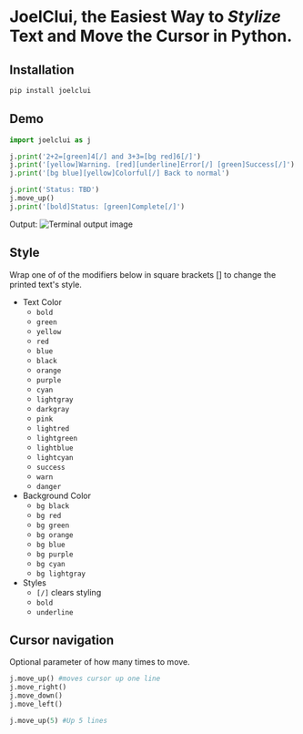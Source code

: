 # JoelClui, the Easiest Way to _Stylize_ Text and Move the Cursor in Python.

## Installation
```bash
pip install joelclui
```

## Demo
```python
import joelclui as j

j.print('2+2=[green]4[/] and 3+3=[bg red]6[/]')
j.print('[yellow]Warning. [red][underline]Error[/] [green]Success[/]')
j.print('[bg blue][yellow]Colorful[/] Back to normal')

j.print('Status: TBD')
j.move_up()
j.print('[bold]Status: [green]Complete[/]')

```
Output:
![Terminal output image](https://w.joelgrayson.com/image/joelclui%20demo.jpg)
## Style
Wrap one of of the modifiers below in square brackets [] to change the printed text's style.
* Text Color
    * `bold`
    * `green`
    * `yellow`
    * `red`
    * `blue`
    * `black`
    * `orange`
    * `purple`
    * `cyan`
    * `lightgray`
    * `darkgray`
    * `pink`
    * `lightred`
    * `lightgreen`
    * `lightblue`
    * `lightcyan`
    * `success`
    * `warn`
    * `danger`
* Background Color
    * `bg black`
    * `bg red`
    * `bg green`
    * `bg orange`
    * `bg blue`
    * `bg purple`
    * `bg cyan`
    * `bg lightgray`
* Styles
    * `[/]` clears styling
    * `bold`
    * `underline`


## Cursor navigation
Optional parameter of how many times to move.
```python
j.move_up() #moves cursor up one line
j.move_right()
j.move_down()
j.move_left()

j.move_up(5) #Up 5 lines
```
